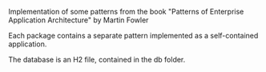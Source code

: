 Implementation of some patterns from the book "Patterns of Enterprise Application Architecture" by Martin Fowler

Each package contains a separate pattern implemented as a self-contained application.

The database is an H2 file, contained in the db folder.
